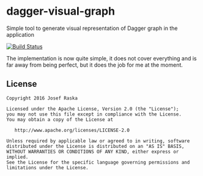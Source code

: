 # dagger-visual-graph
Simple tool to generate visual representation of Dagger graph in the application

[![Build Status](https://travis-ci.org/jraska/dagger-visual-graph.svg?branch=master)](https://travis-ci.org/jraska/dagger-visual-graph)

The implementation is now quite simple, it does not cover everything and is far away from being perfect, 
but it does the job for me at the moment.

## License

    Copyright 2016 Josef Raska

    Licensed under the Apache License, Version 2.0 (the "License");
    you may not use this file except in compliance with the License.
    You may obtain a copy of the License at

       http://www.apache.org/licenses/LICENSE-2.0

    Unless required by applicable law or agreed to in writing, software
    distributed under the License is distributed on an "AS IS" BASIS,
    WITHOUT WARRANTIES OR CONDITIONS OF ANY KIND, either express or implied.
    See the License for the specific language governing permissions and
    limitations under the License.

